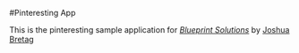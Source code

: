 #Pinteresting App

This is the pinteresting sample application for
[*Blueprint Solutions*](http://www.blueprintsolutionsgroup.com)
by [Joshua Bretag](http://www.joshuabretag.com)